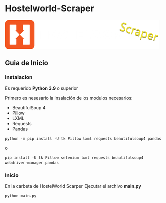# Hostelworld-Scraper
![Alt text](/logo.png "Hostel World Scraper Logo")


## Guia de Inicio

### Instalacion

Es requerido **Python 3.9** o superior

Primero es nesesario la insalación de los modulos necesarios:

- BeautifulSoup 4
- Pillow
- LXML
- Requests
- Pandas

```
python -m pip install -U tk Pillow lxml requests beautifulsoup4 pandas
```

o

```
pip install -U tk Pillow selenium lxml requests beautifulsoup4 webdriver-manager pandas
```

### Inicio
En la carbeta de HostelWorld Scarper. Ejecutar el archivo **main.py**
```
python main.py
````
